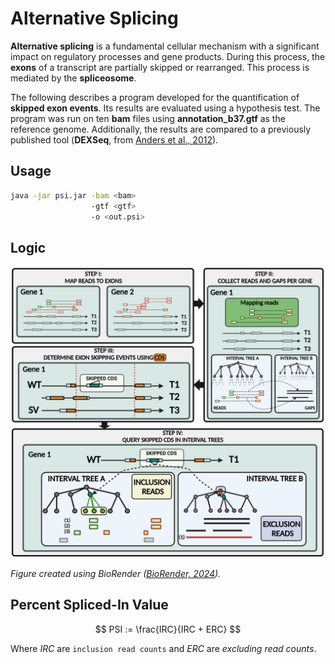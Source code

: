 # Alternative Splicing
**Alternative splicing** is a fundamental cellular mechanism with a significant impact
on regulatory processes and gene products. During this process, the **exons** of a
transcript are partially skipped or rearranged. This process is mediated by the **spliceosome**.

The following describes a program developed for the quantification of **skipped exon
events**. Its results are evaluated using a hypothesis test. The program was run on
ten **bam** files using **annotation_b37.gtf** as the reference genome. Additionally,
the results are compared to a previously published tool (**DEXSeq**, from [Anders
et al., 2012](https://doi.org/10.1038/nprot.2012.016)).


## Usage

```sh
java -jar psi.jar -bam <bam> 
                  -gtf <gtf> 
                  -o <out.psi>

```

## Logic
![Logic](./das_report/figures/PSI-Mapping.png)

*Figure created using BioRender ([BioRender, 2024](https://BioRender.com)).*

## Percent Spliced-In Value

$$
PSI := \frac{IRC}{IRC + ERC}
$$

Where *IRC* are `inclusion read counts` and *ERC* are *excluding read counts*.
